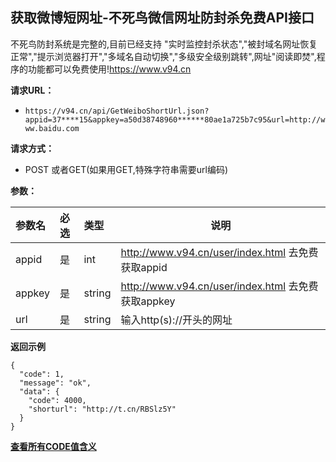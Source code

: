 ## 获取微博短网址-不死鸟微信网址防封杀免费API接口
不死鸟防封系统是完整的,目前已经支持 "实时监控封杀状态","被封域名网址恢复正常","提示浏览器打开","多域名自动切换","多级安全级别跳转",网址"阅读即焚",程序的功能都可以免费使用!https://www.v94.cn

**请求URL：** 
- ` https://v94.cn/api/GetWeiboShortUrl.json?appid=37****15&appkey=a50d38748960******80ae1a725b7c95&url=http://www.baidu.com `
  
**请求方式：**
- POST 或者GET(如果用GET,特殊字符串需要url编码) 

**参数：** 

|参数名|必选|类型|说明|
|:----    |:---|:----- |-----   |
|appid |  是  |    int   |    http://www.v94.cn/user/index.html 去免费获取appid   |
|appkey |  是  |    string   |    http://www.v94.cn/user/index.html 去免费获取appkey   |
|url |  是  |    string   |    输入http(s)://开头的网址   |

**返回示例**

``` 
{
  "code": 1,
  "message": "ok",
  "data": {
    "code": 4000,
    "shorturl": "http://t.cn/RBSlz5Y"
  }
}

```

**[查看所有CODE值含义](https://github.com/wanjunlengfeng/WechatUrlCheckPreventingBlockedApi/blob/master/微信防封杀系统api接口详细说明/CODE代码汇总.md "查看所有CODE值含义")**